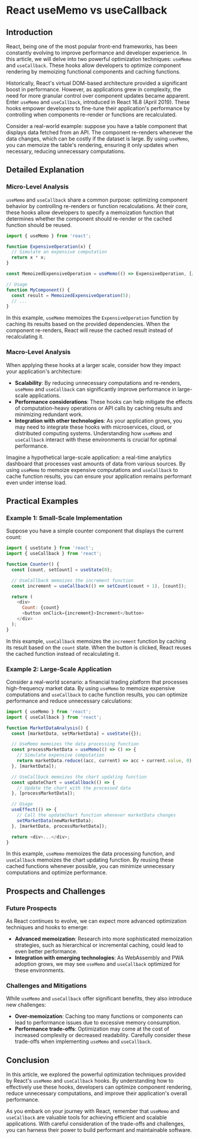 # React useMemo vs useCallback
## Introduction
React, being one of the most popular front-end frameworks, has been constantly evolving to improve performance and developer experience. In this article, we will delve into two powerful optimization techniques: `useMemo` and `useCallback`. These hooks allow developers to optimize component rendering by memoizing functional components and caching functions.

Historically, React's virtual DOM-based architecture provided a significant boost in performance. However, as applications grew in complexity, the need for more granular control over component updates became apparent. Enter `useMemo` and `useCallback`, introduced in React 16.8 (April 2019). These hooks empower developers to fine-tune their application's performance by controlling when components re-render or functions are recalculated.

Consider a real-world example: suppose you have a table component that displays data fetched from an API. The component re-renders whenever the data changes, which can be costly if the dataset is large. By using `useMemo`, you can memoize the table's rendering, ensuring it only updates when necessary, reducing unnecessary computations.

## Detailed Explanation
### Micro-Level Analysis

`useMemo` and `useCallback` share a common purpose: optimizing component behavior by controlling re-renders or function recalculations. At their core, these hooks allow developers to specify a memoization function that determines whether the component should re-render or the cached function should be reused.

```javascript
import { useMemo } from 'react';

function ExpensiveOperation(x) {
  // Simulate an expensive computation
  return x * x;
}

const MemoizedExpensiveOperation = useMemo(() => ExpensiveOperation, [/* dependencies */]);

// Usage
function MyComponent() {
  const result = MemoizedExpensiveOperation(5);
  // ...
}
```

In this example, `useMemo` memoizes the `ExpensiveOperation` function by caching its results based on the provided dependencies. When the component re-renders, React will reuse the cached result instead of recalculating it.

### Macro-Level Analysis

When applying these hooks at a larger scale, consider how they impact your application's architecture:

* **Scalability**: By reducing unnecessary computations and re-renders, `useMemo` and `useCallback` can significantly improve performance in large-scale applications.
* **Performance considerations**: These hooks can help mitigate the effects of computation-heavy operations or API calls by caching results and minimizing redundant work.
* **Integration with other technologies**: As your application grows, you may need to integrate these hooks with microservices, cloud, or distributed computing systems. Understanding how `useMemo` and `useCallback` interact with these environments is crucial for optimal performance.

Imagine a hypothetical large-scale application: a real-time analytics dashboard that processes vast amounts of data from various sources. By using `useMemo` to memoize expensive computations and `useCallback` to cache function results, you can ensure your application remains performant even under intense load.

## Practical Examples
### Example 1: Small-Scale Implementation

Suppose you have a simple counter component that displays the current count:
```javascript
import { useState } from 'react';
import { useCallback } from 'react';

function Counter() {
  const [count, setCount] = useState(0);

  // UseCallback memoizes the increment function
  const increment = useCallback(() => setCount(count + 1), [count]);

  return (
    <div>
      Count: {count}
      <button onClick={increment}>Increment</button>
    </div>
  );
}
```

In this example, `useCallback` memoizes the `increment` function by caching its result based on the `count` state. When the button is clicked, React reuses the cached function instead of recalculating it.

### Example 2: Large-Scale Application

Consider a real-world scenario: a financial trading platform that processes high-frequency market data. By using `useMemo` to memoize expensive computations and `useCallback` to cache function results, you can optimize performance and reduce unnecessary calculations:
```javascript
import { useMemo } from 'react';
import { useCallback } from 'react';

function MarketDataAnalysis() {
  const [marketData, setMarketData] = useState({});

  // UseMemo memoizes the data processing function
  const processMarketData = useMemo(() => () => {
    // Simulate expensive computation
    return marketData.reduce((acc, current) => acc + current.value, 0);
  }, [marketData]);

  // UseCallback memoizes the chart updating function
  const updateChart = useCallback(() => {
    // Update the chart with the processed data
  }, [processMarketData]);

  // Usage
  useEffect(() => {
    // Call the updateChart function whenever marketData changes
    setMarketData(newMarketData);
  }, [marketData, processMarketData]);

  return <div>...</div>;
}
```

In this example, `useMemo` memoizes the data processing function, and `useCallback` memoizes the chart updating function. By reusing these cached functions whenever possible, you can minimize unnecessary computations and optimize performance.

## Prospects and Challenges
### Future Prospects

As React continues to evolve, we can expect more advanced optimization techniques and hooks to emerge:

* **Advanced memoization**: Research into more sophisticated memoization strategies, such as hierarchical or incremental caching, could lead to even better performance.
* **Integration with emerging technologies**: As WebAssembly and PWA adoption grows, we may see `useMemo` and `useCallback` optimized for these environments.

### Challenges and Mitigations

While `useMemo` and `useCallback` offer significant benefits, they also introduce new challenges:

* **Over-memoization**: Caching too many functions or components can lead to performance issues due to excessive memory consumption.
* **Performance trade-offs**: Optimization may come at the cost of increased complexity or decreased readability. Carefully consider these trade-offs when implementing `useMemo` and `useCallback`.

## Conclusion

In this article, we explored the powerful optimization techniques provided by React's `useMemo` and `useCallback` hooks. By understanding how to effectively use these hooks, developers can optimize component rendering, reduce unnecessary computations, and improve their application's overall performance.

As you embark on your journey with React, remember that `useMemo` and `useCallback` are valuable tools for achieving efficient and scalable applications. With careful consideration of the trade-offs and challenges, you can harness their power to build performant and maintainable software.